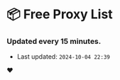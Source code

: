 # :package: Free Proxy List
### Updated every 15 minutes.

- Last updated: `2024-10-04 22:39`

:heart:
